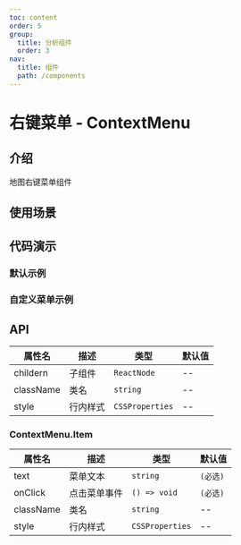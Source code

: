 ```yaml
---
toc: content
order: 5
group:
  title: 分析组件
  order: 3
nav:
  title: 组件
  path: /components
---
```


# 右键菜单 - ContextMenu

## 介绍

地图右键菜单组件

## 使用场景

## 代码演示

### 默认示例

<code src="./demos/default.tsx" defaultShowCode></code>

### 自定义菜单示例

<code src="./demos/custom.tsx"></code>

<API></API>

## API

| 属性名    | 描述     | 类型            | 默认值 |
| --------- | -------- | --------------- | ------ |
| childern  | 子组件   | `ReactNode`     | --     |
| className | 类名     | `string`        | --     |
| style     | 行内样式 | `CSSProperties` | --     |

### ContextMenu.Item

| 属性名    | 描述         | 类型            | 默认值   |
| --------- | ------------ | --------------- | -------- |
| text      | 菜单文本     | `string`        | `(必选)` |
| onClick   | 点击菜单事件 | `() => void`    | `(必选)` |
| className | 类名         | `string`        | --       |
| style     | 行内样式     | `CSSProperties` | --       |
